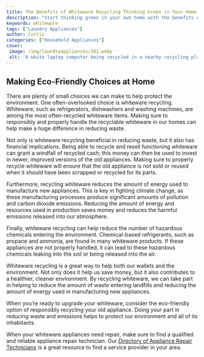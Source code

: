 ```yaml
---
title: The Benefits of Whiteware Recycling Thinking Green in Your Home
description: "Start thinking green in your own home with the benefits of whiteware recycling Learn how you can help make a difference with this simple and practical solution"
keywords: whiteware
tags: ["Laundry Appliances"]
author: Curtis
categories: ["Household Appliances"]
cover: 
 image: /img/laundryappliances/381.webp
 alt: 'A white laptop computer being recycled in a nearby recycling plant'
---
```

## Making Eco-Friendly Choices at Home

There are plenty of small choices we can make to help protect the environment. One often-overlooked choice is whiteware recycling. Whiteware, such as refrigerators, dishwashers and washing machines, are among the most often-recycled whiteware items. Making sure to responsibly and properly handle the recyclable whiteware in our homes can help make a huge difference in reducing waste.

Not only is whiteware recycling beneficial in reducing waste, but it also has financial implications. Being able to recycle and resell functioning whiteware can grant a windfall of recycled cash; this money can then be used to invest in newer, improved versions of the old appliances. Making sure to properly recycle whiteware will ensure that the old appliance is not sold or reused when it should have been scrapped or recycled for its parts.

Furthermore, recycling whiteware reduces the amount of energy used to manufacture new appliances. This is key in fighting climate change, as these manufacturing processes produce significant amounts of pollution and carbon dioxide emissions. Reducing the amount of energy and resources used in production saves money and reduces the harmful emissions released into our atmosphere.

Finally, whiteware recycling can help reduce the number of hazardous chemicals entering the environment. Chemical-based refrigerants, such as propane and ammonia, are found in many whiteware products. If these appliances are not properly handled, it can lead to these hazardous chemicals leaking into the soil or being released into the air.

Whiteware recycling is a great way to help both our wallets and the environment. Not only does it help us save money, but it also contributes to a healthier, cleaner environment. By recycling whiteware, we can take part in helping to reduce the amount of waste entering landfills and reducing the amount of energy used in manufacturing new appliances.

When you’re ready to upgrade your whiteware, consider the eco-friendly option of responsibly recycling your old appliance. Doing your part in reducing waste and emissions helps to protect our environment and all of its inhabitants.

When your whiteware appliances need repair, make sure to find a qualified and reliable appliance repair technician. Our [Directory of Appliance Repair Technicians](./pages/appliance-repair-technicians) is a great resource to find a service provider in your area.
